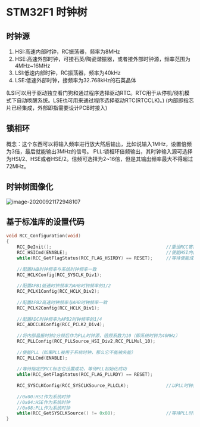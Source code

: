 # STM32F1 时钟树

## 时钟源
1. HSI:高速内部时钟，RC振荡器，频率为8MHz
2. HSE:高速外部时钟，可接石英/陶瓷谐振器，或者接外部时钟源，频率范围为4MHz~16MHz
3. LSI:低速内部时钟，RC振荡器，频率为40kHz
4. LSE:低速外部时钟，接频率为32.768kHz的石英晶体

(LSI可以用于驱动独立看门狗和通过程序选择驱动RTC。RTC用于从停机/待机模式下自动唤醒系统。LSE也可用来通过程序选择驱动RTC(RTCCLK)。)
(内部即指芯片已经集成，外部即指需要设计PCB时接入)

## 锁相环
概念：这个东西可以将输入频率进行放大然后输出，比如说输入1MHz，设置倍频为3倍，最后就能输出3MHz的信号。
PLL:锁相环倍频输出，其时钟输入源可选择为HSI/2、HSE或者HSE/2。倍频可选择为2~16倍，但是其输出频率最大不得超过72MHz。

## 时钟树图像化
![image-20200921172948107](C:\Users\ta\AppData\Roaming\Typora\typora-user-images\image-20200921172948107.png)

## 基于标准库的设置代码
```C
void RCC_Configuration(void)
{
    RCC_DeInit();                                      		//重设RCC寄存器为缺省值
    RCC_HSICmd(ENABLE);                                   	//使能HSI内部高速晶振
    while(RCC_GetFlagStatus(RCC_FLAG_HSIRDY) == RESET);    	//等待使能成功
    
    //配置AHB时钟频率与系统时钟频率一致    
    RCC_HCLKConfig(RCC_SYSCLK_Div1);  
 
    //配置APB1低速时钟频率为AHB时钟频率的1/2                     	
    RCC_PCLK1Config(RCC_HCLK_Div2);  
 
    //配置APB2高速时钟频率与AHB时钟频率一致                      
    RCC_PCLK2Config(RCC_HCLK_Div1);  
                     	
    //配置ADC时钟频率为APB2时钟频率的1/4
    RCC_ADCCLKConfig(RCC_PCLK2_Div4);                      
 
    //将内部晶振时钟2分频后作为PLL时钟源，倍频系数为10（即系统时钟为40MHz）
    RCC_PLLConfig(RCC_PLLSource_HSI_Div2,RCC_PLLMul_10);   
 
    //使能PLL（如果PLL被用于系统时钟，那么它不能被失能）                
    RCC_PLLCmd(ENABLE);     
 
    //等待指定的RCC标志位设置成功，等待PLL初始化成功
    while(RCC_GetFlagStatus(RCC_FLAG_PLLRDY) == RESET);  
 	
    RCC_SYSCLKConfig(RCC_SYSCLKSource_PLLCLK);              //以PLL时钟作为系统时钟源
 
    //0x00:HSI作为系统时钟
    //0x04:HSE作为系统时钟
    //0x08:PLL作为系统时钟
    while(RCC_GetSYSCLKSource() != 0x08);          			//等待PLL时钟成功作为系统时钟源
}

```